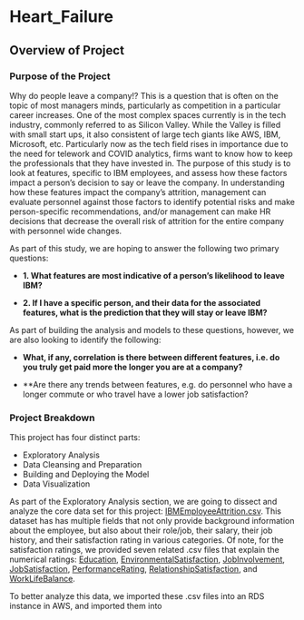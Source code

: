 # Heart_Failure

## Overview of Project

### Purpose of the Project

Why do people leave a company!?  This is a question that is often on the topic of most managers minds, particularly as competition in a particular career increases.  One of the most complex spaces currently is in the tech industry, commonly referred to as Silicon Valley.  While the Valley is filled with small start ups, it also consistent of large tech giants like AWS, IBM, Microsoft, etc.  Particularly now as the tech field rises in importance due to the need for telework and COVID analytics, firms want to know how to keep the professionals that they have invested in.  The purpose of this study is to look at features, specific to IBM employees, and assess how these factors impact a person’s decision to say or leave the company.  In understanding how these features impact the company’s attrition, management can evaluate personnel against those factors to identify potential risks and make person-specific recommendations, and/or management can make HR decisions that decrease the overall risk of attrition for the entire company with personnel wide changes.  

As part of this study, we are hoping to answer the following two primary questions:

- **1. What features are most indicative of a person’s likelihood to leave IBM?**

- **2. If I have a specific person, and their data for the associated features, what is the prediction that they will stay or leave IBM?**


As part of building the analysis and models to these questions, however, we are also looking to identify the following:

- **What, if any, correlation is there between different features, i.e. do you truly get paid more the longer you are at a company?**

- **Are there any trends between features, e.g. do personnel who have a longer commute or who travel have a lower job satisfaction?


### Project Breakdown

This project has four distinct parts:
- Exploratory Analysis
- Data Cleansing and Preparation
- Building and Deploying the Model
- Data Visualization

As part of the Exploratory Analysis section, we are going to dissect and analyze the core data set for this project: [IBMEmployeeAttrition.csv](https://github.com/MaureenFromuth/IBM_Attrition/blob/Segment-1/Data/IBMEmployeeAttrition.csv).  This dataset has has multiple fields that not only provide background information about the employee, but also about their role/job, their salary, their job history, and their satisfaction rating in various categories.  Of note, for the satisfaction ratings, we provided seven related .csv files that explain the numerical ratings: [Education](https://github.com/MaureenFromuth/IBM_Attrition/blob/Segment-1/Data/Education.csv), [EnvironmentalSatisfaction](https://github.com/MaureenFromuth/IBM_Attrition/blob/Segment-1/Data/EnvironmentSatisfaction.csv), [JobInvolvement](https://github.com/MaureenFromuth/IBM_Attrition/blob/Segment-1/Data/JobInvolvement.csv), [JobSatisfaction](https://github.com/MaureenFromuth/IBM_Attrition/blob/Segment-1/Data/JobSatisfaction.csv), [PerformanceRating](https://github.com/MaureenFromuth/IBM_Attrition/blob/Segment-1/Data/PerformanceRating.csv), [RelationshipSatisfaction](https://github.com/MaureenFromuth/IBM_Attrition/blob/Segment-1/Data/RelationshipSatisfaction.csv), and [WorkLifeBalance](https://github.com/MaureenFromuth/IBM_Attrition/blob/Segment-1/Data/WorkLifeBalance.csv).  

To better analyze this data, we imported these .csv files into an RDS instance in AWS, and imported them into
